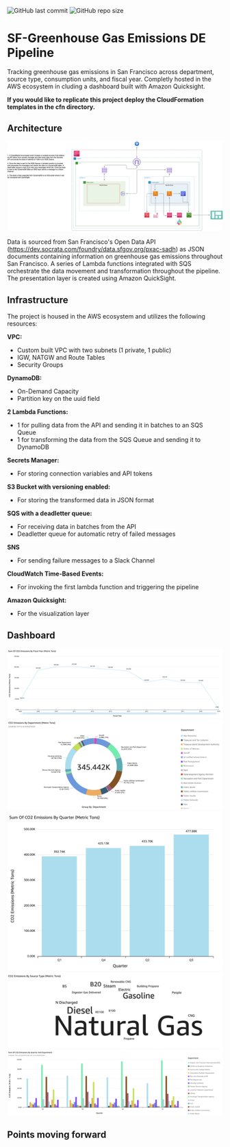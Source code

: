 ![GitHub last commit](https://img.shields.io/github/last-commit/dylanzenner/greenhouse_gas_emissions_de_pipeline)
![GitHub repo size](https://img.shields.io/github/repo-size/dylanzenner/greenhouse_gas_emissions_de_pipeline)
# SF-Greenhouse Gas Emissions DE Pipeline

Tracking greenhouse gas emissions in San Francisco across department, source type, consumption units, and fiscal year. Completly hosted in the AWS ecosystem in cluding a dashboard built with Amazon Quicksight.

**If you would like to replicate this project deploy the CloudFormation templates in the cfn directory.**

## Architecture
![](architecture/greenhouse_gas_emissions_architecture_diagram.png)

Data is sourced from San Francisco's Open Data API (https://dev.socrata.com/foundry/data.sfgov.org/pxac-sadh) as JSON documents containing information on greenhouse gas emissions throughout San Francisco. A series of Lambda functions integrated with SQS orchestrate the data movement and transformation throughout the pipeline. The presentation layer is created using Amazon QuickSight.

## Infrastructure
The project is housed in the AWS ecosystem and utilizes the following resources:

**VPC:**
-   Custom built VPC with two subnets (1 private, 1 public)
-   IGW, NATGW and Route Tables
-   Security Groups

**DynamoDB:**

-   On-Demand Capacity
- Partition key on the uuid field

**2 Lambda Functions:**
-   1 for pulling data from the API and sending it in batches to an SQS Queue
-   1 for transforming the data from the SQS Queue and sending it to DynamoDB

**Secrets Manager:**
-   For storing connection variables and API tokens

**S3 Bucket with versioning enabled:**
-   For storing the transformed data in JSON format

**SQS with a deadletter queue:**
-   For receiving data in batches from the API
-   Deadletter queue for automatic retry of failed messages

**SNS**
-   For sending failure messages to a Slack Channel

**CloudWatch Time-Based Events:**
-   For invoking the first lambda function and triggering the pipeline

**Amazon Quicksight:**
-   For the visualization layer

## Dashboard
![](dashboard_images/Dashboard1.png)
![](dashboard_images/Dashboard2.png)
![](dashboard_images/Dashboard4.png)
![](dashboard_images/Dashboard3.png)
![](dashboard_images/Dashboard5.png)


## Points moving forward
